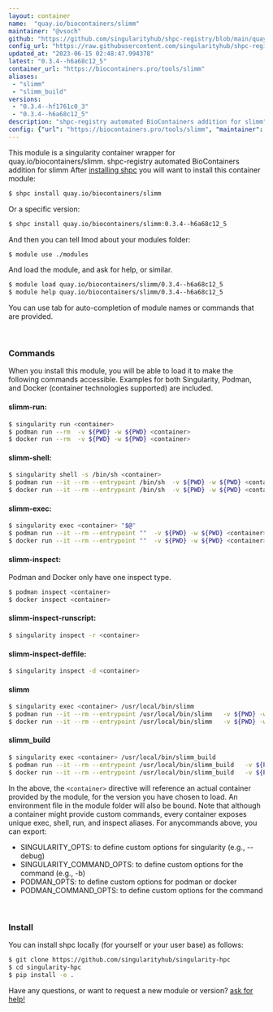 ```yaml
---
layout: container
name:  "quay.io/biocontainers/slimm"
maintainer: "@vsoch"
github: "https://github.com/singularityhub/shpc-registry/blob/main/quay.io/biocontainers/slimm/container.yaml"
config_url: "https://raw.githubusercontent.com/singularityhub/shpc-registry/main/quay.io/biocontainers/slimm/container.yaml"
updated_at: "2023-06-15 02:48:47.994378"
latest: "0.3.4--h6a68c12_5"
container_url: "https://biocontainers.pro/tools/slimm"
aliases:
 - "slimm"
 - "slimm_build"
versions:
 - "0.3.4--hf1761c0_3"
 - "0.3.4--h6a68c12_5"
description: "shpc-registry automated BioContainers addition for slimm"
config: {"url": "https://biocontainers.pro/tools/slimm", "maintainer": "@vsoch", "description": "shpc-registry automated BioContainers addition for slimm", "latest": {"0.3.4--h6a68c12_5": "sha256:d7a741cbbfb8282981c8bc833834c24b4fb39b07d86240fa439adca802e0be1a"}, "tags": {"0.3.4--hf1761c0_3": "sha256:f122e5f847a436bfc027174668445ce6c456cf8c57a613e57fb60e6ce0b2188e", "0.3.4--h6a68c12_5": "sha256:d7a741cbbfb8282981c8bc833834c24b4fb39b07d86240fa439adca802e0be1a"}, "docker": "quay.io/biocontainers/slimm", "aliases": {"slimm": "/usr/local/bin/slimm", "slimm_build": "/usr/local/bin/slimm_build"}}
---
```


This module is a singularity container wrapper for quay.io/biocontainers/slimm.
shpc-registry automated BioContainers addition for slimm
After [installing shpc](#install) you will want to install this container module:


```bash
$ shpc install quay.io/biocontainers/slimm
```

Or a specific version:

```bash
$ shpc install quay.io/biocontainers/slimm:0.3.4--h6a68c12_5
```

And then you can tell lmod about your modules folder:

```bash
$ module use ./modules
```

And load the module, and ask for help, or similar.

```bash
$ module load quay.io/biocontainers/slimm/0.3.4--h6a68c12_5
$ module help quay.io/biocontainers/slimm/0.3.4--h6a68c12_5
```

You can use tab for auto-completion of module names or commands that are provided.

<br>

### Commands

When you install this module, you will be able to load it to make the following commands accessible.
Examples for both Singularity, Podman, and Docker (container technologies supported) are included.

#### slimm-run:

```bash
$ singularity run <container>
$ podman run --rm  -v ${PWD} -w ${PWD} <container>
$ docker run --rm  -v ${PWD} -w ${PWD} <container>
```

#### slimm-shell:

```bash
$ singularity shell -s /bin/sh <container>
$ podman run --it --rm --entrypoint /bin/sh  -v ${PWD} -w ${PWD} <container>
$ docker run --it --rm --entrypoint /bin/sh  -v ${PWD} -w ${PWD} <container>
```

#### slimm-exec:

```bash
$ singularity exec <container> "$@"
$ podman run --it --rm --entrypoint ""  -v ${PWD} -w ${PWD} <container> "$@"
$ docker run --it --rm --entrypoint ""  -v ${PWD} -w ${PWD} <container> "$@"
```

#### slimm-inspect:

Podman and Docker only have one inspect type.

```bash
$ podman inspect <container>
$ docker inspect <container>
```

#### slimm-inspect-runscript:

```bash
$ singularity inspect -r <container>
```

#### slimm-inspect-deffile:

```bash
$ singularity inspect -d <container>
```


#### slimm

```bash
$ singularity exec <container> /usr/local/bin/slimm
$ podman run --it --rm --entrypoint /usr/local/bin/slimm   -v ${PWD} -w ${PWD} <container> -c " $@"
$ docker run --it --rm --entrypoint /usr/local/bin/slimm   -v ${PWD} -w ${PWD} <container> -c " $@"
```


#### slimm_build

```bash
$ singularity exec <container> /usr/local/bin/slimm_build
$ podman run --it --rm --entrypoint /usr/local/bin/slimm_build   -v ${PWD} -w ${PWD} <container> -c " $@"
$ docker run --it --rm --entrypoint /usr/local/bin/slimm_build   -v ${PWD} -w ${PWD} <container> -c " $@"
```



In the above, the `<container>` directive will reference an actual container provided
by the module, for the version you have chosen to load. An environment file in the
module folder will also be bound. Note that although a container
might provide custom commands, every container exposes unique exec, shell, run, and
inspect aliases. For anycommands above, you can export:

 - SINGULARITY_OPTS: to define custom options for singularity (e.g., --debug)
 - SINGULARITY_COMMAND_OPTS: to define custom options for the command (e.g., -b)
 - PODMAN_OPTS: to define custom options for podman or docker
 - PODMAN_COMMAND_OPTS: to define custom options for the command

<br>

### Install

You can install shpc locally (for yourself or your user base) as follows:

```bash
$ git clone https://github.com/singularityhub/singularity-hpc
$ cd singularity-hpc
$ pip install -e .
```

Have any questions, or want to request a new module or version? [ask for help!](https://github.com/singularityhub/singularity-hpc/issues)